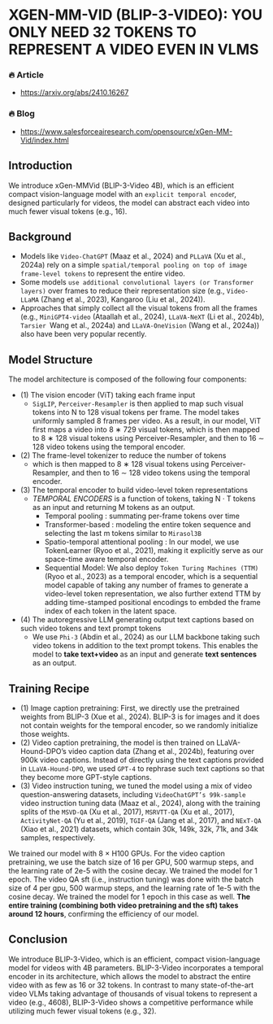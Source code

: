 # XGEN-MM-VID (BLIP-3-VIDEO): YOU ONLY NEED 32 TOKENS TO REPRESENT A VIDEO EVEN IN VLMS

### 🔥 **Article**  
- https://arxiv.org/abs/2410.16267
### 🔥 **Blog**  
- https://www.salesforceairesearch.com/opensource/xGen-MM-Vid/index.html

## Introduction
We introduce xGen-MMVid (BLIP-3-Video 4B), which is an efficient compact vision-language model with an `explicit temporal encode`r, designed particularly for videos,  the model can abstract each video into much fewer visual tokens (e.g., 16).

## Background
+ Models like `Video-ChatGPT` (Maaz et al., 2024) and `PLLaVA` (Xu et al., 2024a) rely on a simple `spatial/temporal pooling on top of image frame-level tokens` to represent the entire video.
+ Some models `use additional convolutional layers (or Transformer layers)` over frames to reduce their representation size (e.g., `Video-LLaMA` (Zhang et al., 2023), Kangaroo (Liu et al., 2024)).
+ Approaches that simply collect all the visual tokens from all the frames (e.g., `MiniGPT4-video` (Ataallah et al., 2024), `LLaVA-NeXT` (Li et al., 2024b), `Tarsier `Wang et al., 2024a) and `LLaVA-OneVision` (Wang et al., 2024a)) also have been very popular recently.

## Model Structure
The model architecture is composed of the following four components: 
- (1) The vision encoder (ViT) taking each frame input 
  - `SigLIP`, `Perceiver-Resampler` is then applied to map such visual tokens into N to 128 visual tokens per frame. The model takes uniformly sampled 8 frames per video. As a result, in our model, ViT first maps a video into 8 ∗ 729 visual tokens, which is then mapped to 8 ∗ 128 visual tokens using Perceiver-Resampler, and then to 16 ∼ 128 video tokens using the temporal encoder.
- (2) The frame-level tokenizer to reduce the number of tokens
  - which is then mapped to 8 ∗ 128 visual tokens using Perceiver-Resampler, and then to 16 ∼ 128 video tokens using the temporal encoder.
- (3) The temporal encoder to build video-level token representations
  - *TEMPORAL ENCODERS*  is a function of tokens, taking N · T tokens as an input and returning M tokens as an output.
    -  Temporal pooling : summating per-frame tokens over time
    -  Transformer-based :  modeling the entire token sequence and selecting the last m tokens similar to `Mirasol3B` 
    -  Spatio-temporal attentional pooling : In our model, we use TokenLearner (Ryoo et al., 2021), making it explicitly serve as our space-time aware temporal encoder.
    -  Sequential Model: We also deploy `Token Turing Machines (TTM)` (Ryoo et al., 2023) as a temporal encoder, which is a sequential model capable of taking any number of frames to generate a video-level token representation, we also further extend TTM by adding time-stamped positional encodings to embded the frame index of each token in the latent space.
- (4) The autoregressive LLM generating output text captions based on such video tokens and text prompt tokens
  - We use `Phi-3` (Abdin et al., 2024) as our LLM backbone taking such video tokens in addition to the text prompt tokens. This enables the model to **take text+video** as an input and generate **text sentences** as an output.


## Training Recipe
- (1) Image caption pretraining: First, we directly use the pretrained weights from BLIP-3 (Xue et al., 2024). BLIP-3 is for images and it does not contain weights for the temporal encoder, so we randomly initialize those weights.
- (2) Video caption pretraining, the model is then trained on LLaVA-Hound-DPO’s video caption data (Zhang et al., 2024b), featuring over 900k video captions. Instead of directly using the text captions provided in `LLaVA-Hound-DPO`, we used `GPT-4` to rephrase such text captions so that they become more GPT-style captions.
- (3) Video instruction tuning, we tuned the model using a mix of video question-answering datasets, including `VideoChatGPT’s 99k-sample` video instruction tuning data (Maaz et al., 2024), along with the training splits of the `MSVD-QA` (Xu et al., 2017), `MSRVTT-QA` (Xu et al., 2017), `ActivityNet-QA` (Yu et al., 2019), `TGIF-QA` (Jang et al., 2017), and `NExT-QA` (Xiao et al., 2021) datasets, which contain 30k, 149k, 32k, 71k, and 34k samples, respectively.

We trained our model with 8 × H100 GPUs. For the video caption pretraining, we use the batch size of 16 per GPU, 500 warmup steps, and the learning rate of 2e-5 with the cosine decay. We trained the model for 1 epoch. The video QA sft (i.e., instruction tuning) was done with the batch size of 4 per gpu, 500 warmup steps, and the learning rate of 1e-5 with the cosine decay. We trained the model for 1 epoch in this case as well. **The entire training (combining both video pretraining and the sft) takes around 12 hours**, confirming the efficiency of our model.

## Conclusion
We introduce BLIP-3-Video, which is an efficient, compact vision-language model for videos with 4B parameters. BLIP-3-Video incorporates a temporal encoder in its architecture, which allows the model to abstract the entire video with as few as 16 or 32 tokens. In contrast to many state-of-the-art video VLMs taking advantage of thousands of visual tokens to represent a video (e.g., 4608), BLIP-3-Video shows a competitive performance while utilizing much fewer visual tokens (e.g., 32).